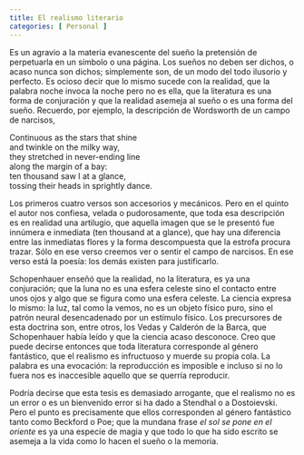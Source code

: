 ```yaml
---
title: El realismo literario 
categories: [ Personal ]
---
```


Es un agravio a la materia evanescente del sueño la pretensión de perpetuarla en
un símbolo o una página. Los sueños no deben ser dichos, o acaso nunca son
dichos; simplemente son, de un modo del todo ilusorio y perfecto. Es ocioso
decir que lo mismo sucede con la realidad, que la palabra noche invoca la noche
pero no es ella, que la literatura es una forma de conjuración y que la realidad
asemeja al sueño o es una forma del sueño. Recuerdo, por ejemplo, la descripción
de Wordsworth de un campo de narcisos,

Continuous as the stars that shine<br>
and twinkle on the milky way,<br>
they stretched in never-ending line<br>
along the margin of a bay:<br>
ten thousand saw I at a glance,<br>
tossing their heads in sprightly dance.


Los primeros cuatro versos son accesorios y mecánicos. Pero en el quinto el
autor nos confiesa, velada o pudorosamente, que toda esa descripción es en
realidad una artilugio, que aquella imagen que se le presentó fue innúmera e
inmediata (ten thousand at a glance), que hay una diferencia entre las
inmediatas flores y la forma descompuesta que la estrofa procura trazar. Sólo en
ese verso creemos ver o sentir el campo de narcisos. En ese verso está la
poesía: los demás existen para justificarlo. 

Schopenhauer enseñó que la realidad, no la literatura, es ya una conjuración;
que la luna no es una esfera celeste sino el contacto entre unos ojos y algo que
se figura como una esfera celeste. La ciencia expresa lo mismo: la luz, tal como
la vemos, no es un objeto físico puro, sino el patrón neural desencadenado por
un estímulo físico. Los precursores de esta doctrina son, entre otros, los Vedas
y Calderón de la Barca, que Schopenhauer había leído y que la ciencia acaso
desconoce. Creo que puede decirse entonces que toda literatura corresponde al
género fantástico, que el realismo es infructuoso y muerde su propia cola. La
palabra es una evocación: la reproducción es imposible e incluso si no lo fuera
nos es inaccesible aquello que se querría reproducir.

Podría decirse que esta tesis es demasiado arrogante, que el realismo no es un
error o es un bienvenido error si ha dado a Stendhal o a Dostoievski. Pero el
punto es precisamente que ellos corresponden al género fantástico tanto como
Beckford o Poe; que la mundana frase *el sol se pone en el oriente* es ya una
especie de magia y que todo lo que ha sido escrito se asemeja a la vida como lo
hacen el sueño o la memoria.
